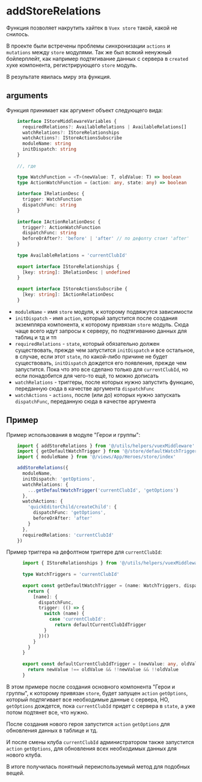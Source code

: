 # addStoreRelations

Функция позволяет накрутить хайтек в `Vuex store` такой, какой не снилось.

В проекте были встречены проблемы синхронизации `actions` и `mutations` между `store` модулями.
Так же был всякий ненужный бойлерплейт, как например подтягивание данных с сервера в `created` хуке компонента, регистрирующего `store` модуль.

В результате явилась миру эта функция.

## arguments

Функция принимает как аргумент объект следующего вида: 

```typescript
    interface IStoreMiddlewareVariables {
      requiredRelations?: AvailableRelations | AvailableRelations[]
      watchRelations?: IStoreRelationships
      watchActions?: IStoreActionsSubscribe
      moduleName: string
      initDispatch: string
    }
 
    //, где

    type WatchFunction = <T>(newValue: T, oldValue: T) => boolean
    type ActionWatchFunction = (action: any, state: any) => boolean
    
    interface IRelationDesc {
      trigger: WatchFunction
      dispatchFunc: string
    }
    
    interface IActionRelationDesc {
      trigger?: ActionWatchFunction
      dispatchFunc: string
      beforeOrAfter?: 'before' | 'after' // по дефолту стоит 'after'
    }
    
    type AvailableRelations = 'currentClubId'
    
    export interface IStoreRelationships {
      [key: string]: IRelationDesc | undefined
    }
    
    export interface IStoreActionsSubscribe {
      [key: string]: IActionRelationDesc
    }  

```

+ `moduleName` - имя `store` модуля, к которому подвяжутся зависимости
+ `initDispatch` - имя `action`, который запустится после создания экземпляра компонента,
    к которому привязан `store` модуль. Сюда чаще всего идут запросы к серверу, по подтягиванию данных для
    таблиц и тд и тп
+ `requiredRelations` - `state`, который обязательно должен существовать, прежде чем запустится `initDispatch` и все остальное,
    в случае, если этот `state`, по какой-либо причине не будет существовать, `initDispatch` дождется его появления, прежде чем запустится.
    Пока что это все сделано только для `currentClubId`, но если понадобится для чего-то ещё, то можно дописать
+ `watchRelations` - триггеры, после которых нужно запустить функцию, переданную сюда в качестве аргумента `dispatchFunc`
+ `watchActions` - `actions`, после (или до) которых нужно запускать `dispatchFunc`, переданную сюда в качестве аргумента

## Пример

Пример использования в модуле "Герои и группы":

```typescript
    import { addStoreRelations } from '@/utils/helpers/vuexMiddleware'  
    import { getDefaultWatchTrigger } from '@/store/defaultWatchTriggers'
    import { moduleName } from '@/views/App/Heroes/store/index'

    addStoreRelations({
      moduleName,
      initDispatch: 'getOptions',
      watchRelations: {
        ...getDefaultWatchTrigger('currentClubId', 'getOptions')
      },
      watchActions: {
        'quickEditorChild/createChild': {
          dispatchFunc: 'getOptions',
          beforeOrAfter: 'after'
        }
      },
      requiredRelations: 'currentClubId'
    })
```

Пример триггера на дефолтном триггере для `currentClubId`:
```typescript
      import { IStoreRelationships } from '@/utils/helpers/vuexMiddleware'
      
      type WatchTriggers = 'currentClubId'
      
      export const getDefaultWatchTrigger = (name: WatchTriggers, dispatchFunc: string): IStoreRelationships => {
        return {
          [name]: {
            dispatchFunc,
            trigger: (() => {
              switch (name) {
                case 'currentClubId':
                  return defaultCurrentClubIdTrigger
              }
            })()
          }
        }
      }
      
      export const defaultCurrentClubIdTrigger = (newValue: any, oldValue: any) => {
        return newValue !== oldValue && !!newValue && !!oldValue
      }
```
    
В этом примере после создания основного компонента "Герои и группы", к которому привязан `store`, будет запущен `action` `getOptions`,
который подтягивает все необходимые данные с сервера, НО, `getOptions` дождется, пока `currentClubId` придет с сервера в `state`,
а уже потом подтянет все, что нужно.

После создания нового героя запустится `action` `getOptions` для обновления данных в таблице и тд.

И после смены клуба `currentClubId` администратором также запустится `action` `getOptions`, для обновления всех
необходимых данных для нового клуба.

В итоге получилась понятный переиспользуемый метод для подобных вещей.